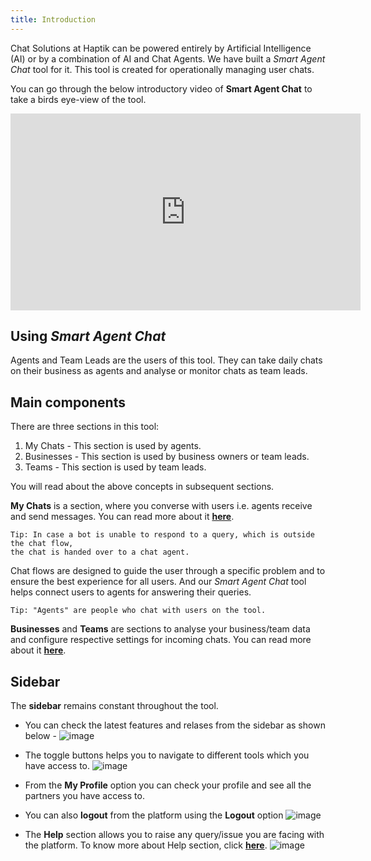 ```yaml
---
title: Introduction
---
```


Chat Solutions at Haptik can be powered entirely by Artificial Intelligence (AI) or by a combination of AI and Chat Agents. We have built a *Smart Agent Chat* tool for it. This tool is created for operationally managing user chats.

You can go through the below introductory video of **Smart Agent Chat** to take a birds eye-view of the tool.

<iframe width="560" height="315" src="https://www.youtube.com/embed/B4WJSLETlvI" frameborder="0" allow="accelerometer; autoplay; clipboard-write; encrypted-media; gyroscope; picture-in-picture" allowfullscreen></iframe>

## Using *Smart Agent Chat*

Agents and Team Leads are the users of this tool. They can take daily chats on their business as agents and analyse or monitor chats as team leads.

## Main components

There are three sections in this tool: 

1. My Chats - This section is used by agents.
2. Businesses  - This section is used by business owners or team leads.
3. Teams - This section is used by team leads.

You will read about the above concepts in subsequent sections.

**My Chats** is a section, where you converse with users i.e. agents receive and send messages. You can read more about it [**here**](https://docs.haptik.ai/agent-chat/newmychats).

    Tip: In case a bot is unable to respond to a query, which is outside the chat flow, 
    the chat is handed over to a chat agent. 

Chat flows are designed to guide the user through a specific problem and to ensure the best experience for all users. And our *Smart Agent Chat* tool helps connect users to agents for answering their queries. 

    Tip: "Agents" are people who chat with users on the tool.

**Businesses** and **Teams** are sections to analyse your business/team data and configure respective settings for incoming chats. You can read more about it [**here**](https://docs.haptik.ai/agent-chat/for-team-leads).


## Sidebar

The **sidebar** remains constant throughout the tool.

- You can check the latest features and relases from the sidebar as shown below - 
![image](https://user-images.githubusercontent.com/75118325/111907011-785d7a00-8a79-11eb-9dbc-81921b00a851.png)

- The toggle buttons helps you to navigate to different tools which you have access to.
![image](https://user-images.githubusercontent.com/75118325/111907059-b3f84400-8a79-11eb-87d2-c585c8ce50df.png)

- From the **My Profile** option you can check your profile and see all the partners you have access to. 
- You can also **logout** from the platform using the **Logout** option
![image](https://user-images.githubusercontent.com/75118325/111907122-f6218580-8a79-11eb-9366-94092026e2cb.png)

- The **Help** section allows you to raise any query/issue you are facing with the platform. To know more about Help section, click [**here**](https://docs.haptik.ai/other/supportbot).
![image](https://user-images.githubusercontent.com/75118325/111907190-341ea980-8a7a-11eb-9df1-d0a8aa1e351d.png)

